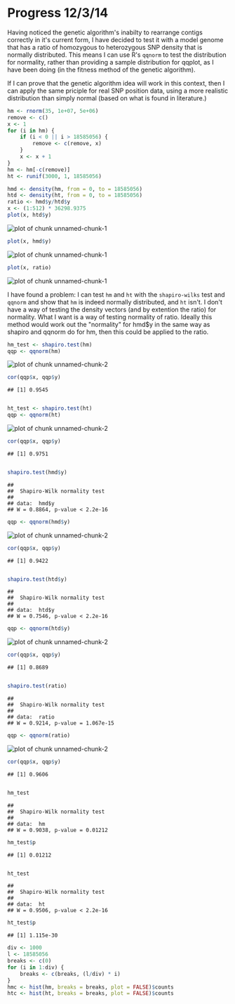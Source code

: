 Progress 12/3/14
========================================================

Having noticed the genetic algorithm's inabilty to rearrange contigs correctly in it's current form, I have decided to test it with a model genome that has a ratio of homozygous to heterozygous SNP density that is normally distributed. This means I can use R's `qqnorm` to test the distribution for normality, rather than providing a sample distribution for qqplot, as I have been doing (in the fitness method of the genetic algorithm).

If I can prove that the genetic algorithm idea will work in this context, then I can apply the same priciple for real SNP position data, using a more realistic distribution than simply normal (based on what is found in literature.)


```r
hm <- rnorm(35, 1e+07, 5e+06)
remove <- c()
x <- 1
for (i in hm) {
    if (i < 0 || i > 18585056) {
        remove <- c(remove, x)
    }
    x <- x + 1
}
hm <- hm[-c(remove)]
ht <- runif(3000, 1, 18585056)

hmd <- density(hm, from = 0, to = 18585056)
htd <- density(ht, from = 0, to = 18585056)
ratio <- hmd$y/htd$y
x <- (1:512) * 36298.9375
plot(x, htd$y)
```

![plot of chunk unnamed-chunk-1](figure/unnamed-chunk-11.png) 

```r
plot(x, hmd$y)
```

![plot of chunk unnamed-chunk-1](figure/unnamed-chunk-12.png) 

```r
plot(x, ratio)
```

![plot of chunk unnamed-chunk-1](figure/unnamed-chunk-13.png) 


I have found a problem: I can test `hm` and `ht` with the `shapiro-wilks` test and `qqnorm` and show that `hm` is indeed normally distributed, and `ht` isn't. I don't have a way of testing the density vectors (and by extention the ratio) for normality. What I want is a way of testing normality of ratio. Ideally this method would work out the "normality" for hmd$y in the same way as shapiro and qqnorm do for hm, then this could be applied to the ratio.


```r
hm_test <- shapiro.test(hm)
qqp <- qqnorm(hm)
```

![plot of chunk unnamed-chunk-2](figure/unnamed-chunk-21.png) 

```r
cor(qqp$x, qqp$y)
```

```
## [1] 0.9545
```

```r

ht_test <- shapiro.test(ht)
qqp <- qqnorm(ht)
```

![plot of chunk unnamed-chunk-2](figure/unnamed-chunk-22.png) 

```r
cor(qqp$x, qqp$y)
```

```
## [1] 0.9751
```

```r

shapiro.test(hmd$y)
```

```
## 
## 	Shapiro-Wilk normality test
## 
## data:  hmd$y
## W = 0.8864, p-value < 2.2e-16
```

```r
qqp <- qqnorm(hmd$y)
```

![plot of chunk unnamed-chunk-2](figure/unnamed-chunk-23.png) 

```r
cor(qqp$x, qqp$y)
```

```
## [1] 0.9422
```

```r

shapiro.test(htd$y)
```

```
## 
## 	Shapiro-Wilk normality test
## 
## data:  htd$y
## W = 0.7546, p-value < 2.2e-16
```

```r
qqp <- qqnorm(htd$y)
```

![plot of chunk unnamed-chunk-2](figure/unnamed-chunk-24.png) 

```r
cor(qqp$x, qqp$y)
```

```
## [1] 0.8689
```

```r

shapiro.test(ratio)
```

```
## 
## 	Shapiro-Wilk normality test
## 
## data:  ratio
## W = 0.9214, p-value = 1.067e-15
```

```r
qqp <- qqnorm(ratio)
```

![plot of chunk unnamed-chunk-2](figure/unnamed-chunk-25.png) 

```r
cor(qqp$x, qqp$y)
```

```
## [1] 0.9606
```

```r

hm_test
```

```
## 
## 	Shapiro-Wilk normality test
## 
## data:  hm
## W = 0.9038, p-value = 0.01212
```

```r
hm_test$p
```

```
## [1] 0.01212
```

```r

ht_test
```

```
## 
## 	Shapiro-Wilk normality test
## 
## data:  ht
## W = 0.9506, p-value < 2.2e-16
```

```r
ht_test$p
```

```
## [1] 1.115e-30
```



```r
div <- 1000
l <- 18585056
breaks <- c(0)
for (i in 1:div) {
    breaks <- c(breaks, (l/div) * i)
}
hmc <- hist(hm, breaks = breaks, plot = FALSE)$counts
htc <- hist(ht, breaks = breaks, plot = FALSE)$counts
```

